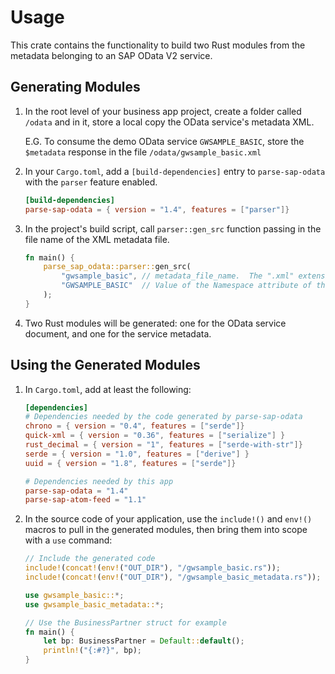 # Usage

This crate contains the functionality to build two Rust modules from the metadata belonging to an SAP OData V2 service.

## Generating Modules

1. In the root level of your business app project, create a folder called `/odata` and in it, store a local copy the OData service's metadata XML.

   E.G. To consume the demo OData service `GWSAMPLE_BASIC`, store the `$metadata` response in the file `/odata/gwsample_basic.xml`

1. In your `Cargo.toml`, add a `[build-dependencies]` entry to `parse-sap-odata` with the `parser` feature enabled.

   ```toml
   [build-dependencies]
   parse-sap-odata = { version = "1.4", features = ["parser"]}
   ```

1. In the project's build script, call `parser::gen_src` function passing in the file name of the XML metadata file.

    ```rust
    fn main() {
        parse_sap_odata::parser::gen_src(
            "gwsample_basic", // metadata_file_name.  The ".xml" extension is added automatically
            "GWSAMPLE_BASIC"  // Value of the Namespace attribute of the <Schema> tag
        );
    }
    ```

1. Two Rust modules will be generated: one for the OData service document, and one for the service metadata.

## Using the Generated Modules

1. In `Cargo.toml`, add at least the following:

   ```toml
   [dependencies]
   # Dependencies needed by the code generated by parse-sap-odata
   chrono = { version = "0.4", features = ["serde"]}
   quick-xml = { version = "0.36", features = ["serialize"] }
   rust_decimal = { version = "1", features = ["serde-with-str"]}
   serde = { version = "1.0", features = ["derive"] }
   uuid = { version = "1.8", features = ["serde"]}
   
   # Dependencies needed by this app
   parse-sap-odata = "1.4"
   parse-sap-atom-feed = "1.1"
   ```

1. In the source code of your application, use the `include!()` and `env!()` macros to pull in the generated modules, then bring them into scope with a `use` command:

   ```rust
   // Include the generated code
   include!(concat!(env!("OUT_DIR"), "/gwsample_basic.rs"));
   include!(concat!(env!("OUT_DIR"), "/gwsample_basic_metadata.rs"));

   use gwsample_basic::*;
   use gwsample_basic_metadata::*;

   // Use the BusinessPartner struct for example
   fn main() {
       let bp: BusinessPartner = Default::default();
       println!("{:#?}", bp);
   }
   ```
